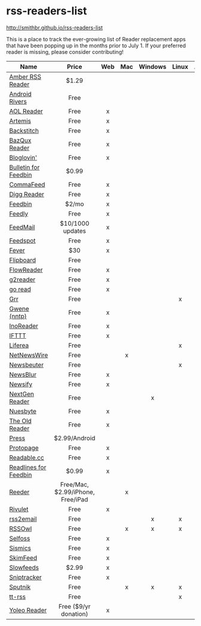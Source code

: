 # rss-readers-list

http://smithbr.github.io/rss-readers-list

This is a place to track the ever-growing list of Reader replacement apps that have been popping up in the months prior to July 1. If your preferred reader is missing, please consider contributing!

| Name    | Price   | Web     | Mac     | Windows | Linux   | Android | iPhone  | iPad    |
| ------- | :-----: | :-----: | :-----: | :-----: | :-----: | :-----: | :-----: | :-----: |
| [Amber RSS Reader](https://play.google.com/store/apps/details?id=com.reindeercrafts.deerreader) | $1.29      |   |   |   |   | x |   |   |
| [Android Rivers](http://rivers.silverkeytech.com) | Free                                                     |   |   |   |   | x |   |   |
| [AOL Reader](http://reader.aol.com) | Free                                                                   | x |   |   |   |   | x | x |
| [Artemis](https://artemis.jamesg.blog) | Free                                                                | x |   |   |   |   |   |   |
| [Backstitch](http://backstit.ch) | Free                                                                      | x |   |   |   |   |   |   |
| [BazQux Reader](https://bazqux.com) | Free                                                                   | x |   |   |   |   |   |   |
| [Bloglovin'](http://www.bloglovin.com) | Free                                                                | x |   |   |   |   |   |   |
| [Bulletin for Feedbin](https://itunes.apple.com/us/app/bulletin-for-feedbin/id328547010) | $0.99             |   |   |   |   |   | x |   |
| [CommaFeed](https://www.commafeed.com) | Free                                                                | x |   |   |   |   |   |   |
| [Digg Reader](http://digg.com/reader) | Free                                                                 | x |   |   |   |   |   |   |
| [Feedbin](https://feedbin.me) | $2/mo                                                                        | x |   |   |   | x |   |   |
| [Feedly](http://cloud.feedly.com) | Free                                                                     | x |   |   |   | x | x | x |
| [FeedMail](https://feedmail.org) | $10/1000 updates                                                          | x |   |   |   | x | x | x |
| [Feedspot](http://www.feedspot.com) | Free                                                                   | x |   |   |   |   |   |   |
| [Fever](http://www.feedafever.com) | $30                                                                     | x |   |   |   |   |   |   |
| [Flipboard](http://flipboard.com) | Free                                                                     |   |   |   |   | x | x | x |
| [FlowReader](http://flowreader.com) | Free                                                                   | x |   |   |   |   |   |   |
| [g2reader](http://www.g2reader.com) | Free                                                                   | x |   |   |   | x |   |   |
| [go read](http://www.goread.io) | Free                                                                       | x |   |   |   |   |   |   |
| [Grr](https://github.com/melllvar/grr) | Free                                                                |   |   |   | x |   |   |   |
| [Gwene (nntp)](http://gwene.org/) | Free                                                                     | x |   |   |   |   |   |   |
| [InoReader](http://www.inoreader.com/) | Free                                                                | x |   |   |   |   |   |   |
| [IFTTT](https://ifttt.com) | Free                                                                            | x |   |   |   |   |   |   |
| [Liferea](http://lzone.de/liferea) | Free                                                                    |   |   |   | x |   |   |   |
| [NetNewsWire](http://netnewswireapp.com) | Free                                                              |   | x |   |   |   |   |   |
| [Newsbeuter](http://www.newsbeuter.org) | Free                                                               |   |   |   | x |   |   |   |
| [NewsBlur](https://www.newsblur.com) | Free                                                                  | x |   |   |   | [x](https://play.google.com/store/apps/details?id=com.newsblur&hl=en_GB) | [x](https://itunes.apple.com/gb/app/newsblur/id463981119?mt=8) | [x](https://itunes.apple.com/gb/app/newsblur/id463981119?mt=8) |
| [Newsify](http://newsify.co) | Free                                                                          | x |   |   |   |   |   |   |
| [NextGen Reader](http://nextmatters.com/ngreader-win8/) | Free                                               |   |   | x |   |   |   |   |
| [Nuesbyte](http://nuesbyte.com) | Free                                                                       | x |   |   |   |   |   |   |
| [The Old Reader](http://theoldreader.com) | Free                                                             | x |   |   |   |   |   |   |
| [Press](http://twentyfivesquares.com/press) | $2.99/Android                                                  |   |   |   |   | x |   |   |
| [Protopage](http://www.protopage.com) | Free                                                                 | x |   |   |   |   |   |   |
| [Readable.cc](http://readable.cc) | Free                                                                     | x |   |   |   |   |   |   |
| [Readlines for Feedbin](https://itunes.apple.com/us/app/readlines-for-feedbin/id416953125) | $0.99           | x |   |   |   |   | x | x |
| [Reeder](http://reederapp.com) | Free/Mac, $2.99/iPhone, Free/iPad                                           |   | x |   |   |   | x | x |
| [Rivulet](http://myrivulet.appspot.com) | Free                                                               | x |   |   |   |   |   |   |
| [rss2email](http://www.allthingsrss.com/rss2email) | Free                                                    |   |   | x | x |   |   |   |
| [RSSOwl](http://www.rssowl.org) | Free                                                                       |   | x | x | x |   |   |   |
| [Selfoss](http://selfoss.aditu.de) | Free                                                                    | x |   |   |   |   |   |   |
| [Sismics](http://www.sismics.com/reader) | Free                                                              | x |   |   |   |   |   |   |
| [SkimFeed](http://skimfeed.com) | Free                                                                       | x |   |   |   |   |   |   |
| [Slowfeeds](http://zoziapps.ch/slowfeeds) | $2.99                                                            | x |   |   |   |   | x | x |
| [Sniptracker](https://www.sniptracker.com) | Free                                                            | x |   |   |   |   |   |   |
| [Sputnik](http://sputnik.szwacz.com/) | Free                                                                 |   | x | x | x |   |   |   |
| [tt-rss](http://tt-rss.org/redmine/projects/tt-rss/wiki) | Free                                              |   |   |   | x | x |   |   |
| [Yoleo Reader](https://yoleoreader.com) | Free ($9/yr donation)                                              | x |   |   |   |   |   |   |
